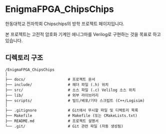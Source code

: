 # EnigmaFPGA_ChipsChips
한동대학교 전자학회 Chipschips의 방학 프로젝트 페이지입니다. 

본 프로젝트는 고전적 암호화 기계인 에니그마를 Verilog로 구현하는 것을 목표로 하고 있습니다.


## 디렉토리 구조
```
/EnigmaFPGA_ChipsChips
│
├── docs/                   # 프로젝트 문서
├── include/                # 헤더 파일 (.h) 위치
├── src/                    # 소스 파일 (.c) Velilog 소스 위치
├── lib/                    # 외부 라이브러리
├── scripts/                # 빌드/배포/기타 스크립트 (C++/Logisim)
│
├── .gitignore              # Git에서 무시할 파일 및 디렉토리 목록
├── Makefile                # Makefile (또는 CMakeLists.txt)
├── README.md               # 프로젝트 설명서
└── .git/                   # Git 관련 파일 (자동 생성됨)
```

